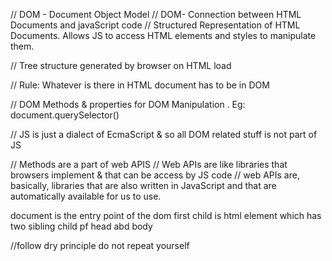 // DOM - Document Object Model
// DOM- Connection between HTML Documents and javaScript code
// Structured Representation of HTML Documents. Allows JS to access HTML elements and styles to manipulate them.

// Tree structure generated by browser on HTML load

// Rule: Whatever is there in HTML document has to be in DOM

// DOM Methods & properties for DOM Manipulation . Eg: document.querySelector()

// JS is just a dialect of EcmaScript & so all DOM related stuff is not part of JS

// Methods are a part of web APIS
// Web APIs are like libraries that browsers implement & that can be access by JS code
// web APIs are, basically, libraries that are also written in JavaScript and that are automatically available for us to use.

document is the entry point of the dom
first child is html element
which has two sibling child pf head abd body

//follow dry principle do not repeat yourself
